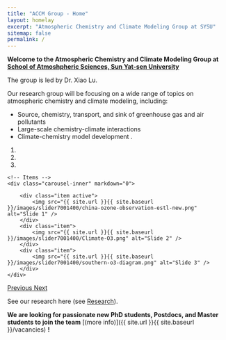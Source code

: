```yaml
---
title: "ACCM Group - Home"
layout: homelay
excerpt: "Atmospheric Chemistry and Climate Modeling Group at SYSU"
sitemap: false
permalink: /
---
```


**Welcome to the Atmospheric Chemistry and Climate Modeling Group at [School of Atmoshpheric Sciences, Sun Yat-sen University](https://atmos.sysu.edu.cn/)**

The group is led by Dr. Xiao Lu.

Our research group will be focusing on a wide range of topics on atmospheric chemistry and climate modeling, including:
 - Source, chemistry, transport, and sink of greenhouse gas and air pollutants
 - Large-scale chemistry-climate interactions
 - Climate-chemistry model development . 

<div markdown="0" id="carousel" class="carousel slide" data-ride="carousel" data-interval="5000" data-pause="hover" >
    <!-- Menu -->
    <ol class="carousel-indicators">
        <li data-target="#carousel" data-slide-to="0" class="active"></li>
        <li data-target="#carousel" data-slide-to="1"></li>
        <li data-target="#carousel" data-slide-to="2"></li>
    </ol>

    <!-- Items -->
    <div class="carousel-inner" markdown="0">

        <div class="item active">
            <img src="{{ site.url }}{{ site.baseurl }}/images/slider7001400/china-ozone-observation-estl-new.png" alt="Slide 1" />
        </div>
        <div class="item">
            <img src="{{ site.url }}{{ site.baseurl }}/images/slider7001400/Climate-O3.png" alt="Slide 2" />
        </div>
        <div class="item">
            <img src="{{ site.url }}{{ site.baseurl }}/images/slider7001400/southern-o3-diagram.png" alt="Slide 3" />
        </div>
    </div>
  <a class="left carousel-control" href="#carousel" role="button" data-slide="prev">
    <span class="glyphicon glyphicon-chevron-left" aria-hidden="true"></span>
    <span class="sr-only">Previous</span>
  </a>
  <a class="right carousel-control" href="#carousel" role="button" data-slide="next">
    <span class="glyphicon glyphicon-chevron-right" aria-hidden="true"></span>
    <span class="sr-only">Next</span>
  </a>
</div>




See our research here (see [Research](research)).


 **We are  looking for passionate new PhD students, Postdocs, and Master students to join the team** [(more info)]({{ site.url }}{{ site.baseurl }}/vacancies) **!**

